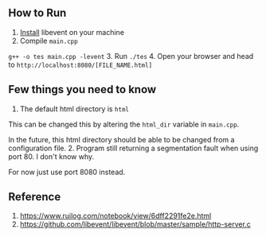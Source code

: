 ## How to Run
1. [Install](https://github.com/libevent/libevent) libevent on your machine
2. Compile `main.cpp`

`g++ -o tes main.cpp -levent`
3. Run `./tes`
4. Open your browser and head to `http://localhost:8080/[FILE_NAME.html]` 

## Few things you need to know
1. The default html directory is `html`

This can be changed this by altering the `html_dir` variable in `main.cpp`.

In the future, this html directory should be able to be changed from a configuration file.
2. Program still returning a segmentation fault when using port 80. I don't know why. 

For now just use port 8080 instead.

## Reference
1. https://www.ruilog.com/notebook/view/6dff2291fe2e.html
2. https://github.com/libevent/libevent/blob/master/sample/http-server.c